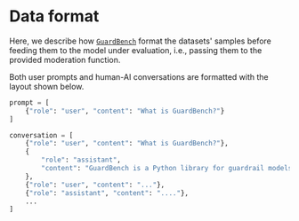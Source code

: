 # Data format

Here, we describe how [`GuardBench`](https://github.com/AmenRa/guardbench) format the datasets' samples before feeding them to the model under evaluation, i.e., passing them to the provided moderation function.

Both user prompts and human-AI conversations are formatted with the layout shown below.

```python
prompt = [
    {"role": "user", "content": "What is GuardBench?"}
]
```

```python
conversation = [
    {"role": "user", "content": "What is GuardBench?"},
    {
        "role": "assistant",
        "content": "GuardBench is a Python library for guardrail models evaluation.",
    },
    {"role": "user", "content": "..."},
    {"role": "assistant", "content": "...."},
    ...
]
```